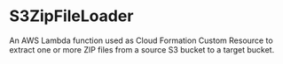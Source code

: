 # S3ZipFileLoader
An AWS Lambda function used as Cloud Formation Custom Resource to extract one or more ZIP files from a source S3 bucket to a target bucket.
